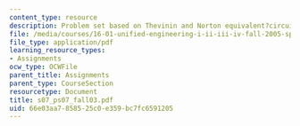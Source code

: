 ```yaml
---
content_type: resource
description: Problem set based on Thevinin and Norton equivalent?circuits.
file: /media/courses/16-01-unified-engineering-i-ii-iii-iv-fall-2005-spring-2006/66e03aa7858525c0e359bc7fc6591205_s07_ps07_fall03.pdf
file_type: application/pdf
learning_resource_types:
- Assignments
ocw_type: OCWFile
parent_title: Assignments
parent_type: CourseSection
resourcetype: Document
title: s07_ps07_fall03.pdf
uid: 66e03aa7-8585-25c0-e359-bc7fc6591205
---
```

